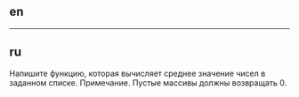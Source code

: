 ## en

---

## ru

Напишите функцию, которая вычисляет среднее значение чисел в заданном списке.
Примечание. Пустые массивы должны возвращать 0.
